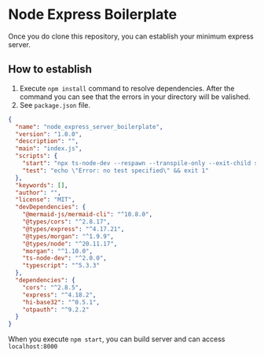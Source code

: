 # Node Express Boilerplate

Once you do clone this repository, you can establish your minimum express server.

## How to establish

1. Execute `npm install` command to resolve dependencies. After the command you can see that the errors in your directory will be valished.
2. See `package.json` file.
```json
{
  "name": "node_express_server_boilerplate",
  "version": "1.0.0",
  "description": "",
  "main": "index.js",
  "scripts": {
    "start": "npx ts-node-dev --respawn --transpile-only --exit-child server.ts",⭐️
    "test": "echo \"Error: no test specified\" && exit 1"
  },
  "keywords": [],
  "author": "",
  "license": "MIT",
  "devDependencies": {
    "@mermaid-js/mermaid-cli": "^10.8.0",
    "@types/cors": "^2.8.17",
    "@types/express": "^4.17.21",
    "@types/morgan": "^1.9.9",
    "@types/node": "^20.11.17",
    "morgan": "^1.10.0",
    "ts-node-dev": "^2.0.0",
    "typescript": "^5.3.3"
  },
  "dependencies": {
    "cors": "^2.8.5",
    "express": "^4.18.2",
    "hi-base32": "^0.5.1",
    "otpauth": "^9.2.2"
  }
}
```
When you execute `npm start`, you can build server and can access `localhost:8000`
